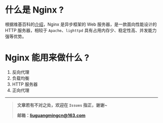 # 什么是 Nginx ?

根据维基百科的[介绍](https://zh.wikipedia.org/wiki/Nginx)，Nginx 是异步框架的 Web 服务器，是一款面向性能设计的 HTTP 服务器，相较于 `Apache`、`lighttpd` 具有占用内存少、稳定性高、并发能力强等优势。 

# Nginx 能用来做什么 ?

1. 反向代理
2. 负载均衡
3. HTTP 服务器
4. 正向代理 



---

> **文章若有不对之处，欢迎在 `Issues` 指正，谢谢~**
>
> **邮箱：liuguangmingcn@163.com**

